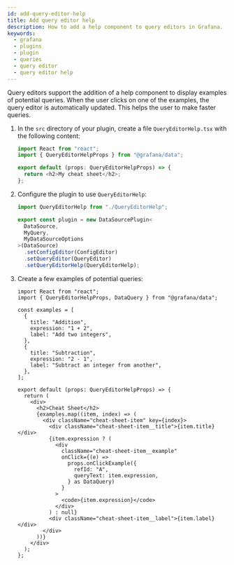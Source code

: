 ```yaml
---
id: add-query-editor-help
title: Add query editor help
description: How to add a help component to query editors in Grafana.
keywords:
  - grafana
  - plugins
  - plugin
  - queries
  - query editor
  - query editor help
---
```


Query editors support the addition of a help component to display examples of potential queries. When the user clicks on one of the examples, the query editor is automatically updated. This helps the user to make faster queries.

1. In the `src` directory of your plugin, create a file `QueryEditorHelp.tsx` with the following content:

   ```ts
   import React from "react";
   import { QueryEditorHelpProps } from "@grafana/data";

   export default (props: QueryEditorHelpProps) => {
     return <h2>My cheat sheet</h2>;
   };
   ```

1. Configure the plugin to use `QueryEditorHelp`:

   ```ts
   import QueryEditorHelp from "./QueryEditorHelp";
   ```

   ```ts
   export const plugin = new DataSourcePlugin<
     DataSource,
     MyQuery,
     MyDataSourceOptions
   >(DataSource)
     .setConfigEditor(ConfigEditor)
     .setQueryEditor(QueryEditor)
     .setQueryEditorHelp(QueryEditorHelp);
   ```

1. Create a few examples of potential queries:

   ```tsx
   import React from "react";
   import { QueryEditorHelpProps, DataQuery } from "@grafana/data";

   const examples = [
     {
       title: "Addition",
       expression: "1 + 2",
       label: "Add two integers",
     },
     {
       title: "Subtraction",
       expression: "2 - 1",
       label: "Subtract an integer from another",
     },
   ];

   export default (props: QueryEditorHelpProps) => {
     return (
       <div>
         <h2>Cheat Sheet</h2>
         {examples.map((item, index) => (
           <div className="cheat-sheet-item" key={index}>
             <div className="cheat-sheet-item__title">{item.title}</div>
             {item.expression ? (
               <div
                 className="cheat-sheet-item__example"
                 onClick={(e) =>
                   props.onClickExample({
                     refId: "A",
                     queryText: item.expression,
                   } as DataQuery)
                 }
               >
                 <code>{item.expression}</code>
               </div>
             ) : null}
             <div className="cheat-sheet-item__label">{item.label}</div>
           </div>
         ))}
       </div>
     );
   };
   ```
